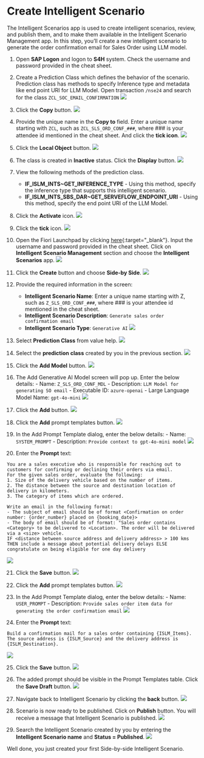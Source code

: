 # Create Intelligent Scenario

The Intelligent Scenarios app is used to create intelligent scenarios, review, and publish them, and to make them available in the Intelligent Scenario Management app.
In this step, you’ll create a new intelligent scenario to generate the order confirmation email for Sales Order using LLM model.

1. Open **SAP Logon** and logon to **S4H** system. Check the username and password provided in the cheat sheet.
2. Create a Prediction Class which defines the behavior of the scenario. Prediction class has methods to specify Inference type and metadata like end point URI for LLM Model.
   Open transaction `/nse24` and search for the class `ZCL_SOC_EMAIL_CONFIRMATION`
   ![](./images/1.png)
3. Click the **Copy** button.
   ![](./images/2.png)
4. Provide the unique name in the **Copy to** field. Enter a unique name starting with `ZCL`, such as `ZCL_SLS_ORD_CONF_###`, where ### is your attendee id mentioned in the cheat sheet.
   And click the **tick icon**.
   ![](./images/3.png)
5. Click the **Local Object** button.
   ![](./images/4.png)
6. The class is created in **Inactive** status. Click the **Display** button.
   ![](./images/5.png)
7. View the following methods of the prediction class.

   - **IF_ISLM_INTS~GET_INFERENCE_TYPE** - Using this method, specify the inference type that supports this intelligent scenario.
   - **IF_ISLM_INTS_SBS_DAR~GET_SERVEFLOW_ENDPOINT_URI** - Using this method, specify the end point URI of the LLM Model.

8. Click the **Activate** icon.
   ![](./images/6.png)
9. Click the **tick** icon.
   ![](./images/7.png)
10. Open the Fiori Launchpad by clicking [here](https://18.214.3.29:44301/sap/bc/ui5_ui5/ui2/ushell/shells/abap/FioriLaunchpad.html?sap-client=100&sap-language=EN#Shell-home){:target="\_blank"}.
    Input the username and password provided in the cheat sheet. Click on **Intelligent Scenario Management** section and choose the **Intelligent Scenarios** app.
    ![](./images/IntelligentScenariosApp.png)
11. Click the **Create** button and choose **Side-by Side**.
    ![](./images/CreateSBS.png)
12. Provide the required information in the screen:

    - **Intelligent Scenario Name**: Enter a unique name starting with Z, such as `Z_SLS_ORD_CONF_###`, where ### is your attendee id mentioned in the cheat sheet.
    - **Intelligent Scenario Description**: `Generate sales order confirmation email`
    - **Intelligent Scenario Type**: `Generative AI`
      ![](./images/8.png)

13. Select **Prediction Class** from value help.
    ![](./images/9.png)

14. Select the **prediction class** created by you in the previous section.
    ![](./images/10.png)

15. Click the **Add Model** button.
    ![](./images/11.png)

16. The Add Generative AI Model screen will pop up. Enter the below details: - Name: `Z_SLS_ORD_CONF_MDL` - Description: `LLM Model for generating SO email` - Executable ID: `azure-openai` - Large Language Model Name: `gpt-4o-mini`
    ![](./images/add_model.png)

17. Click the **Add** button.
    ![](./images/ClickAddButtonInAddGenAIModelDialog.png)

18. Click the **Add** prompt templates button.
    ![](./images/ClickAddPromptButton1.png)

19. In the Add Prompt Template dialog, enter the below details: - Name: `SYSTEM_PROMPT` - Description: `Provide context to gpt-4o-mini model`
    ![](./images/EnterSystemPromptNameAndDescription.png)

20. Enter the **Prompt** text:

```
You are a sales executive who is responsible for reaching out to customers for confirming or declining their orders via email.
For the given sales order, evaluate the following:
1. Size of the delivery vehicle based on the number of items.
2. The distance between the source and destination location of delivery in kilometers.
3. The category of items which are ordered.

Write an email in the following format:
- The subject of email should be of format <Confirmation on order number: {order_number} placed on {booking_date}>
- The body of email should be of format: "Sales order contains <Category> to be delivered to <Location>. The order will be delivered via a <size> vehicle.
IF <distance between source address and delivery address> > 100 kms THEN include a message about potential delivery delays ELSE congratulate on being eligible for one day delivery
```

![](./images/EnterSystemPrompt.png)

21. Click the **Save** button.
    ![](./images/SaveSystemPrompt.png)

22. Click the **Add** prompt templates button.
    ![](./images/ClickAddPromptButton2.png)

23. In the Add Prompt Template dialog, enter the below details: - Name: `USER_PROMPT` - Description: `Provide sales order item data for generating the order confirmation email`
    ![](./images/19.png)

24. Enter the **Prompt** text:

```
Build a confirmation mail for a sales order containing {ISLM_Items}. The source address is {ISLM_Source} and the delivery address is {ISLM_Destination}.
```

![](./images/20.png)

25. Click the **Save** button.
    ![](./images/21.png)

26. The added prompt should be visible in the Prompt Templates table. Click the **Save Draft** button.
    ![](./images/SaveDraftModel.png)

27. Navigate back to Intelligent Scenario by clicking the **back** button.
    ![](./images/NavigateBackToDraftScenario.png)

28. Scenario is now ready to be published. Click on **Publish** button. You will receive a message that Intelligent Scenario is published.
    ![](./images/24.png)

29. Search the Intelligent Scenario created by you by entering the **Intelligent Scenario name** and **Status = Published**.
    ![](./images/25.png)

Well done, you just created your first Side-by-side Intelligent Scenario.
